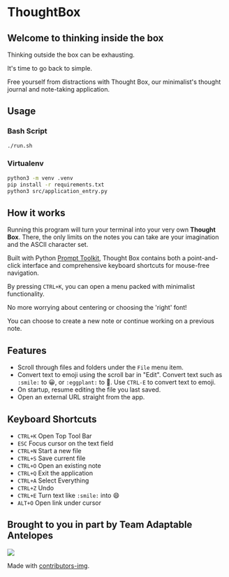 # ThoughtBox

## Welcome to thinking inside the box
Thinking outside the box can be exhausting.

It's time to go back to simple.

Free yourself from distractions with Thought Box, our minimalist's thought journal and note-taking application.

## Usage

### Bash Script
```bash
./run.sh
```

### Virtualenv
```bash
python3 -m venv .venv
pip install -r requirements.txt
python3 src/application_entry.py
```
## How it works

Running this program will turn your terminal into your very own **Thought Box**. There, the only limits on the notes you can take are your imagination and the ASCII character set.

Built with Python [Prompt Toolkit](https://github.com/prompt-toolkit/python-prompt-toolkit), Thought Box contains both a point-and-click interface and comprehensive keyboard shortcuts for mouse-free navigation.

By pressing `CTRL+K`, you can open a menu packed with  minimalist functionality.

No more worrying about centering or choosing the 'right' font!

You can  choose to create a new note or continue working on a previous note.

## Features
- Scroll through files and folders under the `File` menu item.
- Convert text to emoji using the scroll bar in "Edit". Convert text such as `:smile:` to 😀, or `:eggplant:` to 🍆. Use `CTRL-E` to convert text to emoji.
- On startup, resume editing the file you last saved.
- Open an external URL straight from the app.

## Keyboard Shortcuts
- `CTRL+K` Open Top Tool Bar
- `ESC` Focus cursor on the text field
- `CTRL+N` Start a new file
- `CTRL+S` Save current file
- `CTRL+O` Open an existing note
- `CTRL+Q` Exit the application
- `CTRL+A` Select Everything
- `CTRL+Z` Undo
- `CTRL+E` Turn text like `:smile:` into :smile:
- `ALT+O` Open link under cursor


## Brought to you in part by Team Adaptable Antelopes

<a href="https://github.com/BoraxTheClean/adaptable-antelopes/graphs/contributors">
  <img src="https://contrib.rocks/image?repo=BoraxTheClean/adaptable-antelopes" />
</a>

Made with [contributors-img](https://contrib.rocks).
